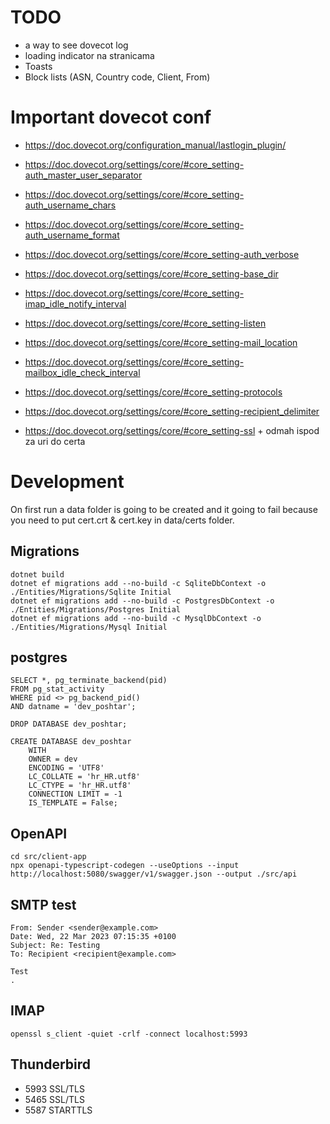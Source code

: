 # TODO

- a way to see dovecot log
- loading indicator na stranicama
- Toasts
- Block lists (ASN, Country code, Client, From)

# Important dovecot conf

- https://doc.dovecot.org/configuration_manual/lastlogin_plugin/

- https://doc.dovecot.org/settings/core/#core_setting-auth_master_user_separator
- https://doc.dovecot.org/settings/core/#core_setting-auth_username_chars
- https://doc.dovecot.org/settings/core/#core_setting-auth_username_format
- https://doc.dovecot.org/settings/core/#core_setting-auth_verbose
- https://doc.dovecot.org/settings/core/#core_setting-base_dir
- https://doc.dovecot.org/settings/core/#core_setting-imap_idle_notify_interval
- https://doc.dovecot.org/settings/core/#core_setting-listen
- https://doc.dovecot.org/settings/core/#core_setting-mail_location
- https://doc.dovecot.org/settings/core/#core_setting-mailbox_idle_check_interval
- https://doc.dovecot.org/settings/core/#core_setting-protocols
- https://doc.dovecot.org/settings/core/#core_setting-recipient_delimiter
- https://doc.dovecot.org/settings/core/#core_setting-ssl + odmah ispod za uri do certa

# Development

On first run a data folder is going to be created and it going to fail because you need to put cert.crt & cert.key in data/certs folder.

## Migrations

```
dotnet build
dotnet ef migrations add --no-build -c SqliteDbContext -o ./Entities/Migrations/Sqlite Initial
dotnet ef migrations add --no-build -c PostgresDbContext -o ./Entities/Migrations/Postgres Initial
dotnet ef migrations add --no-build -c MysqlDbContext -o ./Entities/Migrations/Mysql Initial
```

## postgres

```
SELECT *, pg_terminate_backend(pid)
FROM pg_stat_activity
WHERE pid <> pg_backend_pid()
AND datname = 'dev_poshtar';

DROP DATABASE dev_poshtar;

CREATE DATABASE dev_poshtar
    WITH
    OWNER = dev
    ENCODING = 'UTF8'
    LC_COLLATE = 'hr_HR.utf8'
    LC_CTYPE = 'hr_HR.utf8'
    CONNECTION LIMIT = -1
    IS_TEMPLATE = False;
```

## OpenAPI

```
cd src/client-app
npx openapi-typescript-codegen --useOptions --input http://localhost:5080/swagger/v1/swagger.json --output ./src/api
```

## SMTP test

```
From: Sender <sender@example.com>
Date: Wed, 22 Mar 2023 07:15:35 +0100
Subject: Re: Testing
To: Recipient <recipient@example.com>

Test
.
```

## IMAP

```
openssl s_client -quiet -crlf -connect localhost:5993
```

## Thunderbird

- 5993 SSL/TLS
- 5465 SSL/TLS
- 5587 STARTTLS
